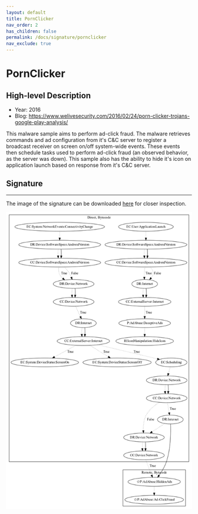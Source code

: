 ```yaml
---
layout: default
title: PornClicker
nav_order: 2
has_children: false
permalink: /docs/signature/pornclicker
nav_exclude: true
---
```


# PornClicker

## High-level Description

* Year: 2016
* Blog: https://www.welivesecurity.com/2016/02/24/porn-clicker-trojans-google-play-analysis/

This malware sample aims to perform ad-click fraud. The malware retrieves commands and ad configuration from it's C&C server to register a broadcast receiver on screen on/off system-wide events. These events then schedule tasks used to perform ad-click fraud (an observed behavior, as the server was down). This sample also has the ability to hide it's icon on application launch based on response from it's C&C server. 

## Signature
---

The image of the signature can be downloaded [here](../../img/signatures/PornClicker.png) for closer inspection.

![](../../img/signatures/PornClicker.png)
